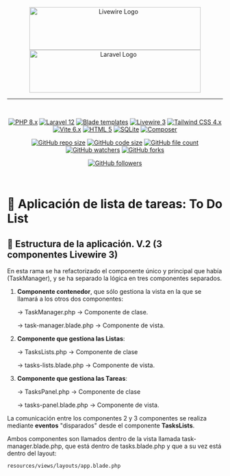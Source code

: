 <div align="center">
    <a href="https://livewire.laravel.com" target="_blank"><img src="https://laravel-livewire.com/img/logo.svg" width="400" height="100" alt="Livewire Logo"></a>
    <a href="https://laravel.com" target="_blank"><img src="https://raw.githubusercontent.com/laravel/art/master/logo-lockup/5%20SVG/2%20CMYK/1%20Full%20Color/laravel-logolockup-cmyk-red.svg" width="400" height="100" alt="Laravel Logo"></a>
</div>

---
<br>

<div align="center">

[![PHP 8.x](https://img.shields.io/badge/php%208.x-%23777BB4?style=plastic&logo=php&logoColor=black)](https://www.php.net/) [![Laravel 12](https://img.shields.io/badge/Laravel%2012-%20%23FF2D20?style=plastic&logo=laravel&logoColor=white)](https://laravel.com/) [![Blade templates](https://img.shields.io/badge/Blade%20templates%20-%20%23FF2D20?style=plastic&logo=laravel&logoColor=white)](https://laravel.com/docs/blade) [![Livewire 3](https://img.shields.io/badge/Livewire%203%20-%234E56A6?style=plastic&logo=livewire&logoColor=white)](https://livewire.laravel.com/) [![Tailwind CSS 4.x](https://img.shields.io/badge/Tailwind%20CSS%204.x-%2306B6D4?style=plastic&logo=tailwind%20css&logoColor=white)](https://tailwindcss.com/) [![Vite 6.x](https://img.shields.io/badge/Vite%206.x-%23646CFF?style=plastic&logo=vite&logoColor=yellow)](https://vitejs.dev/) [![HTML 5](https://img.shields.io/badge/HTML%205-white?style=plastic&logo=html5)](https://developer.mozilla.org/es/docs/Web/HTML) [![SQLite](https://img.shields.io/badge/SQLite-%230e80cc?style=plastic&logo=sqlite)](https://www.sqlite.org/) [![Composer](https://img.shields.io/badge/Composer%20-%20%23885630?style=plastic&logo=composer&logoColor=white)](https://getcomposer.org/)

</div>

<div align="center">

<div align="center">

[![GitHub repo size](https://img.shields.io/github/repo-size/toniGitH/BookReviews?style=plastic&logo=github)](https://github.com/toniGitH/BookReviews) [![GitHub code size](https://img.shields.io/github/languages/code-size/toniGitH/BookReviews?style=plastic&logo=github)](https://github.com/toniGitH/BookReviews) [![GitHub file count](https://img.shields.io/github/directory-file-count/toniGitH/BookReviews?style=plastic)](https://github.com/toniGitH/BookReviews) [![GitHub watchers](https://img.shields.io/github/watchers/toniGitH/BookReviews?style=plastic&logo=github)](https://github.com/toniGitH/BookReviews) [![GitHub forks](https://img.shields.io/github/forks/toniGitH/BookReviews?style=plastic&logo=github)](https://github.com/toniGitH/BookReviews)

</div>

</div>

<div align="center">

[![GitHub followers](https://img.shields.io/github/followers/toniGitH?style=plastic&logo=GitHub&logoColor=black&labelColor=white&color=red)](https://github.com/toniGitH?tab=followers)

</div>



<br/>

# 📝 Aplicación de lista de tareas: To Do List


## 🧩 Estructura de la aplicación. V.2 (3 componentes Livewire 3)

En esta rama se ha refactorizado el componente único y principal que había (TaskManager), y se ha separado la lógica en tres componentes separados.

1. **Componente contenedor**, que sólo gestiona la vista en la que se llamará a los otros dos componentes:

    → TaskManager.php → Componente de clase.

    → task-manager.blade.php → Componente de vista.

2. **Componente que gestiona las Listas**:

    → TasksLists.php → Componente de clase

    → tasks-lists.blade.php → Componente de vista.

3. **Componente que gestiona las Tareas**:

    → TasksPanel.php → Componente de clase

    → tasks-panel.blade.php → Componente de vista.

La comunicación entre los componentes 2 y 3 componentes se realiza mediante **eventos** "disparados" desde el componente **TasksLists**.


Ambos componentes son llamados dentro de la vista llamada task-manager.blade.php, que está dentro de tasks.blade.php y que a su vez está dentro del layout:

`resources/views/layouts/app.blade.php`

